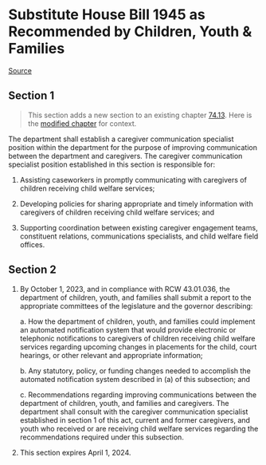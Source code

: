 # Substitute House Bill 1945 as Recommended by Children, Youth & Families

[Source](http://lawfilesext.leg.wa.gov/biennium/2021-22/Pdf/Bills/House%20Bills/1945-S.pdf)
## Section 1
> This section adds a new section to an existing chapter [74.13](/rcw/74_public_assistance/74.13_child_welfare_services.md). Here is the [modified chapter](rcw/74_public_assistance/74.13_child_welfare_services.md) for context.

The department shall establish a caregiver communication specialist position within the department for the purpose of improving communication between the department and caregivers. The caregiver communication specialist position established in this section is responsible for:

1. Assisting caseworkers in promptly communicating with caregivers of children receiving child welfare services;

2. Developing policies for sharing appropriate and timely information with caregivers of children receiving child welfare services; and

3. Supporting coordination between existing caregiver engagement teams, constituent relations, communications specialists, and child welfare field offices.


## Section 2
1. By October 1, 2023, and in compliance with RCW 43.01.036, the department of children, youth, and families shall submit a report to the appropriate committees of the legislature and the governor describing:

    a. How the department of children, youth, and families could implement an automated notification system that would provide electronic or telephonic notifications to caregivers of children receiving child welfare services regarding upcoming changes in placements for the child, court hearings, or other relevant and appropriate information;

    b. Any statutory, policy, or funding changes needed to accomplish the automated notification system described in (a) of this subsection; and

    c. Recommendations regarding improving communications between the department of children, youth, and families and caregivers. The department shall consult with the caregiver communication specialist established in section 1 of this act, current and former caregivers, and youth who received or are receiving child welfare services regarding the recommendations required under this subsection.

2. This section expires April 1, 2024.

